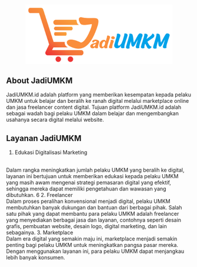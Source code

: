 <p align="center"><a href="http://jadiumkm.id" target="_blank"><img src="public/assets/images/logo.png" width="400" alt="JadiUMKM Logo"></a></p>

## About JadiUMKM

JadiUMKM.id adalah platform yang memberikan kesempatan kepada pelaku UMKM untuk belajar dan beralih ke ranah digital melalui marketplace online dan jasa freelancer content digital. Tujuan platform JadiUMKM.id adalah sebagai wadah bagi pelaku UMKM dalam belajar dan mengembangkan usahanya secara digital melalui website.

## Layanan JadiUMKM

1. Edukasi Digitalisasi Marketing
<br>
Dalam rangka meningkatkan jumlah pelaku UMKM yang beralih ke digital, layanan ini bertujuan untuk memberikan edukasi kepada pelaku UMKM yang masih awam mengenai strategi pemasaran digital yang efektif, sehingga mereka dapat memiliki pengetahuan dan wawasan yang dibutuhkan.
6
2. Freelancer
<br>
Dalam proses peralihan konvensional menjadi digital, pelaku UMKM membutuhkan banyak dukungan dan bantuan dari berbagai pihak. Salah satu pihak yang dapat membantu para pelaku UMKM adalah freelancer yang menyediakan berbagai jasa dan layanan, contohnya seperti desain grafis, pembuatan website, desain logo, digital marketing, dan lain sebagainya.
3. Marketplace 
<br>
Dalam era digital yang semakin maju ini, marketplace menjadi semakin penting bagi pelaku UMKM untuk meningkatkan pangsa pasar mereka. Dengan menggunakan layanan ini, para pelaku UMKM dapat menjangkau lebih banyak konsumen.
